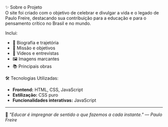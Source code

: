 ✨ Sobre o Projeto  
O site foi criado com o objetivo de celebrar e divulgar a vida e o legado de Paulo Freire, destacando sua contribuição para a educação e para o pensamento crítico no Brasil e no mundo.  

Inclui:  
- 📖 Biografia e trajetória  
- 🎯 Missão e objetivos  
- 🎥 Vídeos e entrevistas  
- 🖼️ Imagens marcantes  
- 📚 Principais obras  




🛠️ Tecnologias Utilizadas:
- **Frontend:** HTML, CSS, JavaScript  
- **Estilização:** CSS puro  
- **Funcionalidades interativas:** JavaScript  

---

💬 *"Educar é impregnar de sentido o que fazemos a cada instante." — Paulo Freire*
